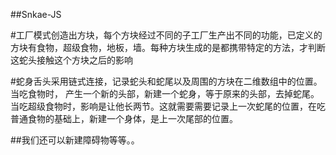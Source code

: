 ##Snkae-JS

#工厂模式创造出方块，每个方块经过不同的子工厂生产出不同的功能，已定义的方块有食物，超级食物，地板，墙。每种方块生成的是都携带特定的方法，才判断这蛇头接触这个方块之后的影响

#蛇身舌头采用链式连接，记录蛇头和蛇尾以及周围的方块在二维数组中的位置。当吃食物时， 产生一个新的头部，新建一个蛇身，等于原来的头部，去掉蛇尾。当吃超级食物时，影响是让他长两节。这就需要需要记录上一次蛇尾的位置，在吃普通食物的基础上，新建一个身体，是上一次尾部的位置。

##我们还可以新建障碍物等等。。